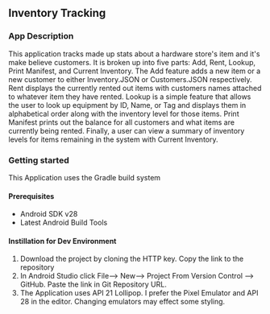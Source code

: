 ## Inventory Tracking

### App Description
This application tracks made up stats about a hardware store's item and 
it's make believe customers. It is broken up into five parts: Add, Rent, Lookup, Print Manifest, and Current Inventory.
The Add feature adds a new item or a new customer to either Inventory.JSON or Customers.JSON respectively. Rent displays
the currently rented out items with customers names attached to whatever item they have rented. Lookup is a simple feature that
allows the user to look up equipment by ID, Name, or Tag and displays them in alphabetical order along with the inventory level 
for those items. Print Manifest prints out the balance for all customers and what items are currently being rented. Finally, 
a user can view a summary of inventory levels for items remaining in the system with Current Inventory. 

### Getting started
This Application uses the Gradle build system

#### Prerequisites
  - Android SDK v28
  - Latest Android Build Tools
  
#### Instillation for Dev Environment
1. Download the project by cloning the HTTP key. Copy the link to the repository
2. In Android Studio click File--> New--> Project From Version Control --> GitHub. Paste the link in Git Repository URL.
3. The Application uses API 21 Lollipop. I prefer the Pixel Emulator and API 28 in the editor. Changing emulators may effect some styling.
